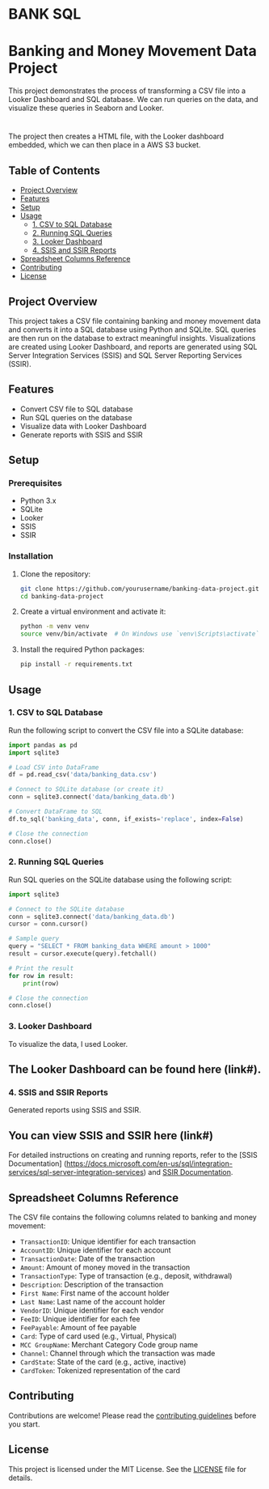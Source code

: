 # BANK SQL 

# Banking and Money Movement Data Project

This project demonstrates the process of transforming a CSV file into a Looker Dashboard and SQL database.  We can run queries on the data, and visualize these queries in Seaborn and Looker. 
#
The project then creates a HTML file, with the Looker dashboard embedded,  which we can then place in a AWS S3 bucket.  





## Table of Contents

- [Project Overview](#project-overview)
- [Features](#features)
- [Setup](#setup)
- [Usage](#usage)
  - [1. CSV to SQL Database](#1-csv-to-sql-database)
  - [2. Running SQL Queries](#2-running-sql-queries)
  - [3. Looker Dashboard](#3-looker-dashboard)
  - [4. SSIS and SSIR Reports](#4-ssis-and-ssir-reports)
- [Spreadsheet Columns Reference](#spreadsheet-columns-reference)
- [Contributing](#contributing)
- [License](#license)

## Project Overview

This project takes a CSV file containing banking and money movement data and converts it into a SQL database using Python and SQLite. SQL queries are then run on the database to extract meaningful insights. Visualizations are created using Looker Dashboard, and reports are generated using SQL Server Integration Services (SSIS) and SQL Server Reporting Services (SSIR).

## Features

- Convert CSV file to SQL database
- Run SQL queries on the database
- Visualize data with Looker Dashboard
- Generate reports with SSIS and SSIR

## Setup

### Prerequisites

- Python 3.x
- SQLite
- Looker
- SSIS
- SSIR

### Installation

1. Clone the repository:
    ```bash
    git clone https://github.com/yourusername/banking-data-project.git
    cd banking-data-project
    ```

2. Create a virtual environment and activate it:
    ```bash
    python -m venv venv
    source venv/bin/activate  # On Windows use `venv\Scripts\activate`
    ```

3. Install the required Python packages:
    ```bash
    pip install -r requirements.txt
    ```

## Usage

### 1. CSV to SQL Database

Run the following script to convert the CSV file into a SQLite database:

```python
import pandas as pd
import sqlite3

# Load CSV into DataFrame
df = pd.read_csv('data/banking_data.csv')

# Connect to SQLite database (or create it)
conn = sqlite3.connect('data/banking_data.db')

# Convert DataFrame to SQL
df.to_sql('banking_data', conn, if_exists='replace', index=False)

# Close the connection
conn.close()

```

### 2. Running SQL Queries

Run SQL queries on the SQLite database using the following script:

```python
import sqlite3

# Connect to the SQLite database
conn = sqlite3.connect('data/banking_data.db')
cursor = conn.cursor()

# Sample query
query = "SELECT * FROM banking_data WHERE amount > 1000"
result = cursor.execute(query).fetchall()

# Print the result
for row in result:
    print(row)

# Close the connection
conn.close()
```
### 3. Looker Dashboard

To visualize the data, I used Looker.  
## The Looker Dashboard can be found here (link#). 

### 4. SSIS and SSIR Reports

Generated reports using SSIS and SSIR. 

## You can view SSIS and SSIR here (link#)


For detailed instructions on creating and running reports, refer to the [SSIS Documentation]
(https://docs.microsoft.com/en-us/sql/integration-services/sql-server-integration-services) and [SSIR Documentation](https://docs.microsoft.com/en-us/sql/reporting-services/create-deploy-and-manage-mobile-and-paginated-reports).

## Spreadsheet Columns Reference

The CSV file contains the following columns related to banking and money movement:

- `TransactionID`: Unique identifier for each transaction
- `AccountID`: Unique identifier for each account
- `TransactionDate`: Date of the transaction
- `Amount`: Amount of money moved in the transaction
- `TransactionType`: Type of transaction (e.g., deposit, withdrawal)
- `Description`: Description of the transaction
- `First Name`: First name of the account holder
- `Last Name`: Last name of the account holder
- `VendorID`: Unique identifier for each vendor
- `FeeID`: Unique identifier for each fee
- `FeePayable`: Amount of fee payable
- `Card`: Type of card used (e.g., Virtual, Physical)
- `MCC GroupName`: Merchant Category Code group name
- `Channel`: Channel through which the transaction was made
- `CardState`: State of the card (e.g., active, inactive)
- `CardToken`: Tokenized representation of the card

## Contributing

Contributions are welcome! Please read the [contributing guidelines](CONTRIBUTING.md) before you start.

## License

This project is licensed under the MIT License. See the [LICENSE](LICENSE) file for details.

